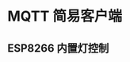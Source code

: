 # MQTT 简易客户端
<script setup>
import { defineClientComponent } from 'vitepress'

const MqttClient = defineClientComponent(() => {
  return import('./MqttClient.vue')
})
</script>

## ESP8266 内置灯控制

<MqttClient />
